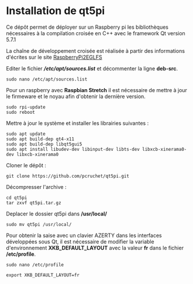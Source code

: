 # Installation de qt5pi


Ce dépôt permet de déployer sur un Raspberry pi les bibliothèques nécessaires à la compilation croisée en C++ avec le framework Qt version 5.7.1 

La chaîne de développement croisée est réalisée à partir des informations d'écrites sur le site [RaspberryPi2EGLFS](https://wiki.qt.io/RaspberryPi2EGLFS) 

Editer le fichier ***/etc/apt/sources.list*** et décommenter la ligne **deb-src**.

	sudo nano /etc/apt/sources.list

Pour un raspberry avec **Raspbian Stretch** il est nécessaire de mettre à jour le firmeware et le noyau afin d'obtenir la dernière version.

	sudo rpi-update
	sudo reboot

Mettre à jour le système et installer les librairies suivantes :

	sudo apt update
	sudo apt build-dep qt4-x11
	sudo apt build-dep libqt5gui5
	sudo apt install libudev-dev libinput-dev libts-dev libxcb-xinerama0-dev libxcb-xinerama0
	
Cloner le dépôt :

	git clone https://github.com/pcruchet/qt5pi.git

Décompresser l'archive :

	cd qt5pi
	tar zxvf qt5pi.tar.gz
	
Deplacer le dossier qt5pi dans **/usr/local/**

	sudo mv qt5pi /usr/local/

Pour obtenir la saise avec un clavier AZERTY dans les interfaces développées sous Qt, il est nécessaire de modifier la variable d'environnement **XKB_DEFAULT_LAYOUT** avec la valeur **fr** dans le fichier **/etc/profile**.

	sudo nano /etc/profile
	
	export XKB_DEFAULT_LAYOUT=fr
